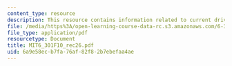 ```yaml
---
content_type: resource
description: This resource contains information related to current drive scenario.
file: /media/https%3A/open-learning-course-data-rc.s3.amazonaws.com/6-301-solid-state-circuits-fall-2010/6a9e58ecb7fa76af82f82b7ebefaa4ae_MIT6_301F10_rec26.pdf
file_type: application/pdf
resourcetype: Document
title: MIT6_301F10_rec26.pdf
uid: 6a9e58ec-b7fa-76af-82f8-2b7ebefaa4ae
---
```

